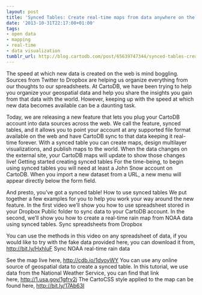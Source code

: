 ```yaml
---
layout: post
title: 'Synced Tables: Create real-time maps from data anywhere on the web'
date: '2013-10-31T22:17:00+01:00'
tags:
- open data
- mapping
- real-time
- data visualization
tumblr_url: http://blog.cartodb.com/post/65639747344/synced-tables-create-real-time-maps-from-data-anywhere
---
```

The speed at which new data is created on the web is mind boggling. Sources from Twitter to Dropbox are helping us organize everything from our thoughts to our spreadsheets. At CartoDB, we have been trying to help you organize your geospatial data and help you share the insights you gain from that data with the world. However, keeping up with the speed at which new data becomes available can be a daunting task.


Today, we are releasing a new feature that lets you plug your CartoDB account into data sources across the web. We call the feature, synced tables, and it allows you to point your account at any supported file format available on the web and have CartoDB sync to that data keeping it real-time forever. With a synced table you can create maps, design multilayer visualizations, and publish maps to the world. When the data changes on the external site, your CartoDB maps will update to show those changes live!
Getting started creating synced tables
For the time-being, to begin using synced tables you will need at least a John Snow account on CartoDB.
When you import a new dataset from a URL, a new menu will appear directly below the form field.

And presto, you’ve got a synced table!
How to use synced tables
We put together a few examples for you to help you work your way around the new feature. In the first video we’ll show you how to use spreadsheet stored in your Dropbox Public folder to sync data to your CartoDB account. In the second, we’ll show you how to create a real-time rain map from NOAA data using synced tables.
Sync spreadsheets from Dropbox


You can use the methods in this video on any spreadsheet of data, if you would like to try with the fake data provided here, you can download it from, http://bit.ly/HxhluF
Sync NOAA real-time rain data

See the map live here, http://cdb.io/1dyoyWY
You can use any online source of geospatial data to create a synced table. In this tutorial, we use data from the National Weather Service, you can find that link here, http://1.usa.gov/1gfrv2j
The CartoCSS style applied to the map can be found here, http://bit.ly/17Ab63I
